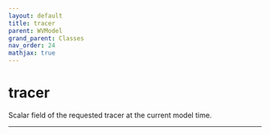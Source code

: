 ```yaml
---
layout: default
title: tracer
parent: WVModel
grand_parent: Classes
nav_order: 24
mathjax: true
---
```


#  tracer

Scalar field of the requested tracer at the current model time.


---

